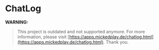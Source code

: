 # ChatLog

__WARNING:__
> This project is outdated and not supported anymore. For more information, please visit [https://apps.mickedplay.de/chatlog.html](https://apps.mickedplay.de/chatlog.html).
> Thank you.
